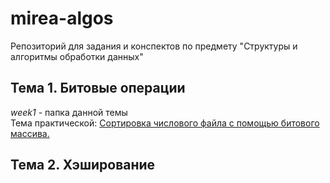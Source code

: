 # mirea-algos
Репозиторий для задания и конспектов по предмету "Структуры и алгоритмы обработки данных"
## Тема 1. Битовые операции
<i>week1</i> - папка данной темы\
Тема практической: [Сортировка числового файла с помощью битового массива.](https://online-edu.mirea.ru/pluginfile.php?file=%2F536071%2Fmod_assign%2Fintroattachment%2F0%2F%D0%9F%D0%A0-2.1%20%28%D0%91%D0%B8%D1%82.%D0%BE%D0%BF%D0%B5%D1%80.%29.pdf&amp;forcedownload=1)

## Тема 2. Хэширование